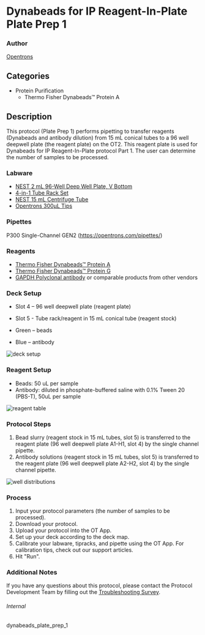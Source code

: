# Dynabeads for IP Reagent-In-Plate Plate Prep 1

### Author
[Opentrons](https://opentrons.com/)

## Categories
* Protein Purification
	* Thermo Fisher Dynabeads™ Protein A

## Description
This protocol (Plate Prep 1) performs pipetting to transfer reagents (Dynabeads and antibody dilution) from 15 mL conical tubes to a 96 well deepwell plate (the reagent plate) on the OT2. This reagent plate is used for Dynabeads for IP Reagent-In-Plate protocol Part 1. The user can determine the number of samples to be processed.

### Labware
* [NEST 2 mL 96-Well Deep Well Plate, V Bottom](https://shop.opentrons.com/nest-2-ml-96-well-deep-well-plate-v-bottom/)
* [4-in-1 Tube Rack Set](https://shop.opentrons.com/4-in-1-tube-rack-set/)
* [NEST 15 mL Centrifuge Tube](https://shop.opentrons.com/nest-15-ml-centrifuge-tube/)
* [Opentrons 300µL Tips](https://shop.opentrons.com/opentrons-300ul-tips-1000-refills/)

### Pipettes
P300 Single-Channel GEN2 (https://opentrons.com/pipettes/)

### Reagents
* [Thermo Fisher Dynabeads™ Protein A](https://www.thermofisher.com/order/catalog/product/10002D)
* [Thermo Fisher Dynabeads™ Protein G](https://www.thermofisher.com/order/catalog/product/10004D)
* [GAPDH Polyclonal antibody](https://www.ptglab.com/products/GAPDH-Antibody-10494-1-AP.htm) or comparable products from other vendors

### Deck Setup
* Slot 4 – 96 well deepwell plate (reagent plate)
* Slot 5 - Tube rack/reagent in 15 mL conical tube (reagent stock)

* Green – beads
* Blue – antibody

![deck setup](https://opentrons-protocol-library-website.s3.amazonaws.com/custom-README-images/dynabeads_plate_prep_1/1.png)

### Reagent Setup
* Beads: 50 uL per sample
* Antibody: diluted in phosphate-buffered saline with 0.1% Tween 20 (PBS-T), 50uL per sample

![reagent table](https://opentrons-protocol-library-website.s3.amazonaws.com/custom-README-images/dynabeads_plate_prep_1/2.png)

### Protocol Steps
1. Bead slurry (reagent stock in 15 mL tubes, slot 5) is transferred to
the reagent plate (96 well deepwell plate A1-H1, slot 4) by the single
channel pipette.
2. Antibody solutions (reagent stock in 15 mL tubes, slot 5) is
transferred to the reagent plate (96 well deepwell plate A2-H2, slot 4)
by the single channel pipette.

![well distributions](https://opentrons-protocol-library-website.s3.amazonaws.com/custom-README-images/dynabeads_plate_prep_1/3.png)

### Process
1. Input your protocol parameters (the number of samples to be processed).
2. Download your protocol.
3. Upload your protocol into the OT App.
4. Set up your deck according to the deck map.
5. Calibrate your labware, tipracks, and pipette using the OT App. For
calibration tips, check out our support articles.
6. Hit "Run".

### Additional Notes
If you have any questions about this protocol, please contact the Protocol
Development Team by filling out the [Troubleshooting
Survey](https://protocol-troubleshooting.paperform.co/).

###### Internal
dynabeads_plate_prep_1
